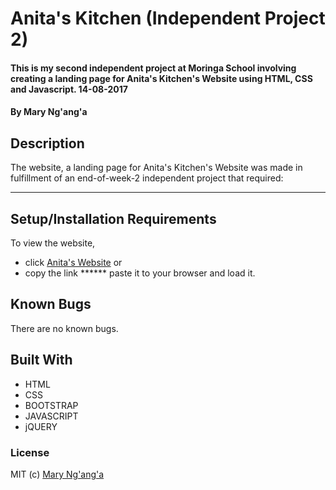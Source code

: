 
# Anita's Kitchen  (Independent Project 2)

#### This is my second independent project at Moringa School involving creating a landing page for Anita's Kitchen's Website using HTML, CSS and Javascript. 14-08-2017

#### By **Mary Ng'ang'a**

## Description
The website, a landing page for Anita's Kitchen's Website was made in fulfillment of an end-of-week-2 independent project that required:
**********


## Setup/Installation Requirements

To view the website, 
* click [Anita's Website](https://marynganga.gihub.io/)
or 
* copy the link ****** paste it to your browser and load it.  


## Known Bugs

There are no known bugs.

## Built With

* HTML
* CSS
* BOOTSTRAP
* JAVASCRIPT
* jQUERY

### License


MIT (c) [Mary Ng'ang'a](https://github.com/marynganga) 
